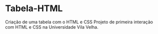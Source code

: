 # Tabela-HTML
Criação de uma tabela com o HTML e CSS
Projeto de primeira interação com HTML e CSS na Universidade Vila Velha.
